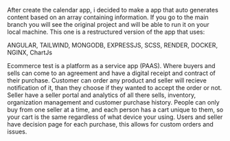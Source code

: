 After create the calendar app, i decided to make a app that auto generates content based on an array containing information. If you go to the main branch you will see the original project and will be able to run it on your local machine. This one is a restructured version of the app that uses:

ANGULAR, TAILWIND, MONGODB, EXPRESSJS, SCSS, RENDER, DOCKER, NGINX, ChartJs

Ecommerce test is a platform as a service app (PAAS). Where buyers and sells can come to an agreement and have a digital receipt and contract of their purchase. Customer can order any product and seller will recieve notification of it, than they choose if they wanted to accept the order or not. Seller have a seller portal and analytics of all there sells, inventory, organization management and customer purchase history. People can only buy from one seller at a time, and each person has a cart unique to them, so your cart is the same regardless of what device your using. Users and seller have decision page for each purchase, this allows for custom orders and issues.
